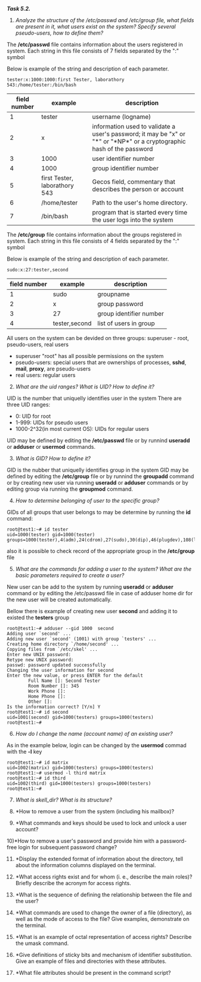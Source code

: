 ***Task 5.2.***


1) *Analyze the structure of the /etc/passwd and /etc/group file, what fields are present in it, what users exist on the system? Specify several pseudo-users, how to define them?*

The **/etc/passwd** file contains information about the users registered in system.
Each string in this file consists of 7 fields separated by the ":" symbol 

Below is example of the string and description of each parameter.
```
tester:x:1000:1000:first Tester, laborathory 543:/home/tester:/bin/bash
```
field number | example | description
--- | --- | ----
1 | tester | username (logname)
2 | x |  information used to validate a user's password; it may be "x" or "\*" or "\*NP*" or a cryptographic hash of the password
3 | 1000 | user identifier number
4 | 1000 | group identifier number
5 | first Tester, laborathory 543 |Gecos field, commentary that describes the person or account
6 | /home/tester | Path to the user's home directory.
7 | /bin/bash | program that is started every time the user logs into the system

The **/etc/group** file contains information about the groups registered in system.
Each string in this file consists of 4 fields separated by the ":" symbol 

Below is example of the string and description of each parameter.
```
sudo:x:27:tester,second
```
field number | example | description
--- | --- | ----
1 | sudo | groupname
2 | x |  group password
3 | 27 | group identifier number
4 | tester,second | list of users in group

All users on the system can be devided on three groups: superuser - root, pseudo-users, real users
- superuser "root" has all possible permissions on the system
- pseudo-users: special users that are ownerships of processes, **sshd**, **mail**, **proxy**, are pseudo-users 
- real users: regular users


2) *What are the uid ranges? What is UID? How to define it?*

UID is the number that uniquelly identifies user in the system
There are three UID ranges:
- 0: UID for root
- 1-999: UIDs for pseudo users
- 1000-2^32(in most current OS): UIDs for regular users

UID may be defined by editing the **/etc/passwd** file or by runnind  **useradd** or **adduser** or **usermod** commands.


3) *What is GID? How to define it?*

GID is the nubber that uniquelly identifies group in the system
GID may be defined by editing the **/etc/group** file or by runnind the **groupadd** command or by creating new user via running **useradd** or **adduser** commands or by editing group via running the **groupmod** command.

4) *How to determine belonging of user to the specific group?*

GIDs of all groups that user belongs to may be determine by running the **id** command:
```
root@test1:~# id tester
uid=1000(tester) gid=1000(tester) groups=1000(tester),4(adm),24(cdrom),27(sudo),30(dip),46(plugdev),108(lxd)
```
also it is possible to check record of the appropriate group in the **/etc/group** file


5) *What are the commands for adding a user to the system? What are the basic parameters required to create a user?*

New user can be add to the system by running **useradd** or **adduser** command or by editing the /etc/passwd file in case of adduser home dir for the new user will be created automatically.

Bellow there is example of creating new user **second** and adding it to existed the **testers** group
```
root@test1:~# adduser --gid 1000  second
Adding user `second' ...
Adding new user `second' (1001) with group `testers' ...
Creating home directory `/home/second' ...
Copying files from `/etc/skel' ...
Enter new UNIX password:
Retype new UNIX password:
passwd: password updated successfully
Changing the user information for second
Enter the new value, or press ENTER for the default
        Full Name []: Second Tester
        Room Number []: 345
        Work Phone []:
        Home Phone []:
        Other []:
Is the information correct? [Y/n] Y
root@test1:~# id second
uid=1001(second) gid=1000(testers) groups=1000(testers)
root@test1:~#

```


6) *How do I change the name (account name) of an existing user?*

As in the example below, login can be changed by the **usermod** commad with the **-l** key

```
root@test1:~# id matrix
uid=1002(matrix) gid=1000(testers) groups=1000(testers)
root@test1:~# usermod -l third matrix
root@test1:~# id third
uid=1002(third) gid=1000(testers) groups=1000(testers)
root@test1:~#
```


7) *What is skell_dir? What is its structure?*




8) *How to remove a user from the system (including his mailbox)?


9) *What commands and keys should be used to lock and unlock a user account?


10)*How to remove a user's password and provide him with a password-free login for subsequent password change?


11) *Display the extended format of information about the directory, tell about the information columns displayed on the terminal.


12) *What access rights exist and for whom (i. e., describe the main roles)? Briefly describe the acronym for access rights.


13) *What is the sequence of defining the relationship between the file and the user?


14) *What commands are used to change the owner of a file (directory), as well as the mode of access to the file? Give examples, demonstrate on the terminal.


15) *What is an example of octal representation of access rights? Describe the umask command.


16) *Give definitions of sticky bits and mechanism of identifier substitution. Give an example of files and directories with these attributes.


17) *What file attributes should be present in the command script?
